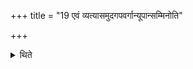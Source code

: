 +++
title = "19 एवं व्यत्यासमुदगपवर्गान्यूपान्सम्मिनोति"

+++

<details><summary>थिते</summary>

एवं व्यत्यासमुदगपवर्गान्यूपान्संमिनोति १९
</details>
